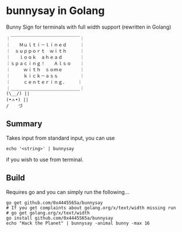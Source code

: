 # bunnysay in Golang
Bunny Sign for terminals with full width support (rewritten in Golang)

```
｜￣￣￣￣￣￣￣￣￣￣￣￣￣￣￣￣｜
｜　　Ｍｕｌｔｉ－ｌｉｎｅｄ　　　｜
｜　ｓｕｐｐｏｒｔ　ｗｉｔｈ　　　｜
｜　　ｌｏｏｋ　ａｈｅａｄ　　　　｜
｜ｓｐａｃｉｎｇ！　　Ａｌｓｏ　　｜
｜　　　ｗｉｔｈ　ｓｏｍｅ　　　　｜
｜　　　ｋｉｃｋ－ａｓｓ　　　　　｜
｜　　　ｃｅｎｔｅｒｉｎｇ．　　　｜
｜＿＿＿＿＿＿＿＿＿＿＿＿＿＿＿＿｜
(\__/) ||
(•ㅅ•) ||
/ 　 づ

```

## Summary

Takes input from standard input, you can use

`echo '<string>' | bunnysay`

if you wish to use from terminal.

## Build
Requires go and you can simply run the following...


```
go get github.com/0x4445565a/bunnysay
# If you get complaints about golang.org/x/text/width missing run
# go get golang.org/x/text/width
go install github.com/0x4445565a/bunnysay
echo "Hack the Planet" | bunnysay -animal bunny -max 16
```
